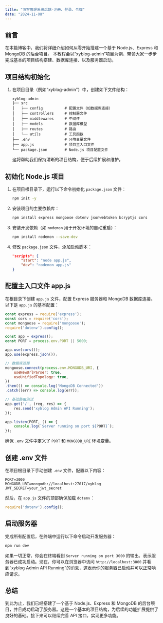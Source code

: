 ```yaml
---
title: "博客管理系统后端-注册、登录、令牌"
date: "2024-11-08"
---
```


## 前言

在本篇博客中，我们将详细介绍如何从零开始搭建一个基于 Node.js、Express 和 MongoDB 的后台项目。
本教程会以“xyblog-admin”项目为例，带领大家一步步完成基本的项目结构搭建、数据库连接、以及服务器启动。

## 项目结构初始化

1. 在项目目录（例如“xyblog-admin”）中，创建如下文件结构：

   ```
   xyblog-admin
   ├── src
   │   ├── config          # 配置文件（如数据库连接）
   │   ├── controllers     # 控制器文件
   │   ├── middlewares     # 中间件
   │   ├── models          # 数据库模型
   │   ├── routes          # 路由
   │   └── utils           # 工具函数
   ├── .env                # 环境变量文件
   ├── app.js              # 项目主入口文件
   └── package.json        # Node.js 项目配置文件
   ```

   这将帮助我们保持清晰的项目结构，便于后续扩展和维护。

## 初始化 Node.js 项目

1. 在项目根目录下，运行以下命令初始化 `package.json` 文件：

   ```bash
   npm init -y
   ```

2. 安装项目的主要依赖库：

   ```bash
   npm install express mongoose dotenv jsonwebtoken bcryptjs cors
   ```

3. 安装开发依赖（如 `nodemon` 用于开发环境的自动重启）：

   ```bash
   npm install nodemon --save-dev
   ```

4. 修改 `package.json` 文件，添加启动脚本：

   ```json
   "scripts": {
       "start": "node app.js",
       "dev": "nodemon app.js"
   }
   ```

## 配置主入口文件 app.js

在根目录下创建 `app.js` 文件，配置 Express 服务器和 MongoDB 数据库连接。以下是 `app.js` 的基本配置：

```javascript
const express = require('express');
const cors = require('cors');
const mongoose = require('mongoose');
require('dotenv').config();

const app = express();
const PORT = process.env.PORT || 5000;

app.use(cors());
app.use(express.json());

// 数据库连接
mongoose.connect(process.env.MONGODB_URI, {
    useNewUrlParser: true,
    useUnifiedTopology: true,
})
.then(() => console.log('MongoDB Connected'))
.catch((err) => console.log(err));

// 基础路由测试
app.get('/', (req, res) => {
    res.send('xyblog Admin API Running');
});

app.listen(PORT, () => {
    console.log(`Server running on port ${PORT}`);
});
```

确保 `.env` 文件中定义了 `PORT` 和 `MONGODB_URI` 环境变量。

## 创建 .env 文件

在项目根目录下手动创建 `.env` 文件，配置以下内容：

```plaintext
PORT=3000
MONGODB_URI=mongodb://localhost:27017/xyblog
JWT_SECRET=your_jwt_secret
```

然后，在 `app.js` 文件的顶部确保加载 `dotenv`：

```javascript
require('dotenv').config();
```

## 启动服务器

完成所有配置后，在终端中运行以下命令启动开发服务器：

```bash
npm run dev
```

如果一切正常，你会在终端看到 `Server running on port 3000` 的输出，表示服务器已成功启动。现在，你可以在浏览器中访问 `http://localhost:3000` 并看到“xyblog Admin API Running”的消息，这表示你的服务器已启动并可以正常响应请求。

## 总结

到此为止，我们已经搭建了一个基于 Node.js、Express 和 MongoDB 的后台项目，并且成功启动了服务器。这是一个基本的项目结构，为后续的功能扩展提供了良好的基础。接下来可以继续完善 API 接口，实现更多功能。
